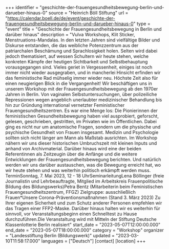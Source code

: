 +++
identifier = "geschichte-der-frauengesundheitsbewegung-berlin-und-darueber-hinaus-0"
source = "Heinrich Böll Stiftung"
url = "https://calendar.boell.de/de/event/geschichte-der-frauengesundheitsbewegung-berlin-und-darueber-hinaus-0"
type = "event"
title = "Geschichte der Frauengesundheitsbewegung in Berlin und darüber hinaus"
description = "Vulva Workshops, Klit Sticker, Menstruations-Mandalas. In den letzten Jahren sind vielfältige Bilder und Diskurse entstanden, die das weibliche Potenzzentrum aus der patriarchalen Beschämung und Sprachlosigkeit holen. Selten wird dabei jedoch thematisiert, auf wessen Schultern wir heute stehen, welche konkreten Kämpfe der heutigen Sichtbarkeit und Selbstbehauptung vorausgegangen sind. Vieles geriet in Vergessenheit, einiges ist noch immer nicht wieder ausgegraben, und in mancherlei Hinsicht erfinden wir das feministische Rad mühselig immer wieder neu. Höchste Zeit also für einen neugierigen Blick in die Vergangenheit! Wir beschäftigen uns in unserem Workshop mit der Frauengesundheitsbewegung ab den 1970er Jahren in Berlin. Von vaginalen Selbstuntersuchungen, über polizeiliche Repressionen wegen angeblich unerlaubter medizinischer Behandlung bis hin zur Gründung international vernetzter Feministischer Frauengesundheitszentren. Es war eine Menge los: Die Pionierinnen der feministischen Gesundheitsbewegung haben viel ausprobiert, geforscht, gelesen, geschrieben, gestritten, im Privaten wie im Öffentlichen. Dabei ging es nicht nur um anatomische Fragen, sondern um die physische und psychische Gesundheit von Frauen insgesamt. Medizin und Psychologie sollten sich nicht länger am Mann als Maßstab ausrichten. Im Workshop nähern wir uns dieser historischen Umbruchszeit mit kleinen Inputs und anhand von Archivmaterial. Darüber hinaus wird eine der beiden Referentinnen als Zeitzeugin über die Anfänge und die weitere Entwicklungen der Frauengesundheitsbewegung berichten. Und natürlich werden wir uns darüber austauschen, was die Bewegung erreicht hat, wo wir heute stehen und was weiterhin politisch erkämpft werden muss. TerminSonntag, 7. Mai 2023, 12 - 18 UhrSeminarleitungLena Böllinger (freie Journalistin und Lehrbeauftragte, Mitglied im Arbeitskreis Frauenpolitische Bildung des Bildungswerks)Petra Bentz (Mitarbeiterin beim Feministischen Frauengesundheitszentrum, FFGZ) Zielgruppe: ausschließlich Frauen*Unsere Corona-Präventionsmaßnahmen (Stand 3. März 2023) Zu Ihrer eigenen Sicherheit und zum Schutz anderer Personen empfehlen wir das Tragen einer FFP2-Maske. Darüber hinaus halten wir es weiterhin für sinnvoll, vor Veranstaltungsbeginn einen Schnelltest zu Hause durchzuführen.Die Veranstaltung wird mit Mitteln der Stiftung Deutsche Klassenlotterie Berlin realisiert"
start_date = "2023-05-07T12:00:00.000"
end_date = "2023-05-07T18:00:00.000"
category = "Workshop"
organizer = "Landesstiftung Berlin (Bildungswerk)"
updated = "2023-03-10T11:58:17.000"
languages = ["Deutsch"]
[contact]
[location]
+++